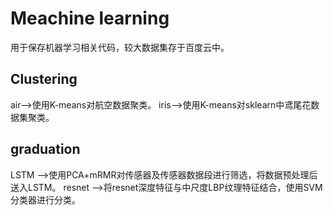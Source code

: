 # Meachine learning
用于保存机器学习相关代码，较大数据集存于百度云中。
## Clustering
air-->使用K-means对航空数据聚类。
iris-->使用K-means对sklearn中鸢尾花数据集聚类。

## graduation
LSTM -->使用PCA+mRMR对传感器及传感器数据段进行筛选，将数据预处理后送入LSTM。
resnet -->将resnet深度特征与中尺度LBP纹理特征结合，使用SVM分类器进行分类。
